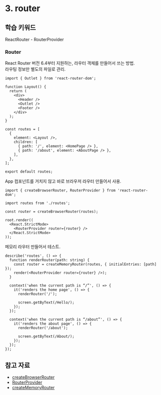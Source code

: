 # 3. router

## 학습 키워드

ReactRouter - RouterProvider

### Router

React Router 버전 6.4부터 지원하는, 라우터 객체를 만들어서 쓰는 방법.\
라우팅 정보만 별도의 파일로 관리.

```tsx
import { Outlet } from 'react-router-dom';

function Layout() {
  return (
    <div>
      <Header />
      <Outlet />
      <Footer />
    </div>
  );
}

const routes = [
  {
    element: <Layout />,
    children: [
      { path: '/', element: <HomePage /> },
      { path: '/about', element: <AboutPage /> },
    ],
  },
];

export default routes;
```

App 컴포넌트를 거치지 않고 바로 브라우저 라우터 만들어서 사용.

```tsx
import { createBrowserRouter, RouterProvider } from 'react-router-dom';

import routes from './routes';

const router = createBrowserRouter(routes);

root.render((
  <React.StrictMode>
    <RouterProvider router={router} />
  </React.StrictMode>
));
```

메모리 라우터 만들어서 테스트.

```tsx
describe('routes', () => {
  function renderRouter(path: string) {
    const router = createMemoryRouter(routes, { initialEntries: [path] });
    render(<RouterProvider router={router} />);
  }

  context('when the current path is “/”', () => {
    it('renders the home page', () => {
      renderRouter('/');

      screen.getByText(/Hello/);
    });
  });

  context('when the current path is “/about”', () => {
    it('renders the about page', () => {
      renderRouter('/about');

      screen.getByText(/About/);
    });
  });
});
```

## 참고 자료

- [createBrowserRouter](https://reactrouter.com/en/main/routers/create-browser-router)
- [RouterProvider](https://reactrouter.com/en/main/routers/router-provider)
- [createMemoryRouter](https://reactrouter.com/en/main/routers/create-memory-router)
